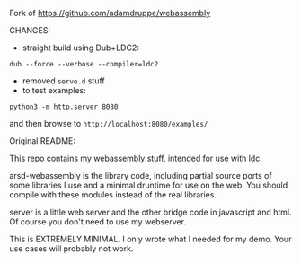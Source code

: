 Fork of https://github.com/adamdruppe/webassembly

CHANGES:

- straight build using Dub+LDC2:

`dub --force --verbose --compiler=ldc2`

- removed `serve.d` stuff
- to test examples:

`python3 -m http.server 8080`

and then browse to `http://localhost:8080/examples/`

Original README:

This repo contains my webassembly stuff, intended for use with ldc.

arsd-webassembly is the library code, including partial source ports
of some libraries I use and a minimal druntime for use on the web.
You should compile with these modules instead of the real libraries.

server is a little web server and the other bridge code in javascript
and html. Of course you don't need to use my webserver.

This is EXTREMELY MINIMAL. I only wrote what I needed for my demo. Your
use cases will probably not work.
